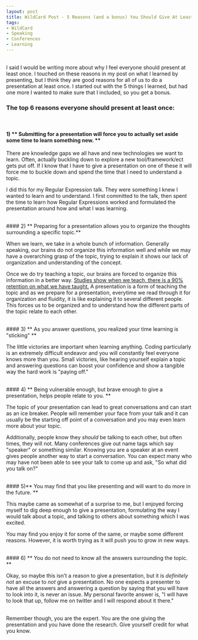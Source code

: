 ```yaml
---
layout: post
title: WildCard Post - 5 Reasons (and a bonus) You Should Give At Least One Presentation
tags:
- WildCard
- Speaking
- Conferences
- Learning
---
```


<br>
I said I would be writing more about why I feel everyone should present at least once. I touched on these reasons in my post on what I learned by presenting, but I think they are good reasons for all of us to do a presentation at least once. I started out with the 5 things I learned, but had one more I wanted to make sure that I included, so you get a bonus.

### **The top 6 reasons everyone should present at least once:**
<br>

#### 1) ** Submitting for a presentation will force you to actually set aside some time to learn something new. **

There are knowledge gaps we all have and new technologies we want to learn. Often, actually buckling down to explore a new tool/framework/ect gets put off. If I know that I have to give a presentation on one of these it will force me to buckle down and spend the time that I need to understand a topic.

I did this for my Regular Expression talk. They were something I knew I wanted to learn and to understand. I first committed to the talk, then spent the time to learn how Regular Expressions worked and formulated the presentation around how and what I was learning.

<br>
#### 2) ** Preparing for a presentation allows you to organize the thoughts surrounding a specific topic.**

When we learn, we take in a whole bunch of information. Generally speaking, our brains do not organize this information well and while we may have a overarching grasp of the topic, trying to explain it shows our lack of organization and understanding of the concept.

Once we do try teaching a topic, our brains are forced to organize this information in a better way. [Studies show when we teach, there is a 90% retention on what we have taught.](https://en.wikipedia.org/wiki/Learning_by_teaching) A presentation is a form of teaching the topic and as we prepare for a presentation, everytime we read through it for organization and fluidity, it is like explaining it to several different people. This forces us to be organized and to understand how the different parts of the topic relate to each other.

<br>
#### 3) ** As you answer questions, you realized your time learning is "sticking" **

The little victories are important when learning anything. Coding particularly is an extremely difficult endeavor and you will constantly feel everyone knows more than you. Small victories, like hearing yourself explain a topic and answering questions can boost your confidence and show a tangible way the hard work is "paying off."

<br>
#### 4) ** Being vulnerable enough, but brave enough to give a presentation, helps people relate to you. **

The topic of your presentation can lead to great conversations and can start as an ice breaker. People will remember your face from your talk and it can usually be the starting off point of a conversation and you may even learn more about your topic.

Additionally, people know they *should* be talking to each other, but often times, they will not. Many conferences give out name tags which say "speaker" or something similar. Knowing you are a speaker at an event gives people another way to start a conversation. You can expect many who may have not been able to see your talk to come up and ask, "So what did you talk on?"

<br>
#### 5)**  You may find that you like presenting and will want to do more in the future. **

This maybe came as somewhat of a surprise to me, but I enjoyed forcing myself to dig deep enough to give a presentation, formulating the way I would talk about a topic, and talking to others about something which I was excited.

You may find you enjoy it for some of the same, or maybe some different reasons. However, it is worth trying as it will push you to grow in new ways.

<br>
#### 6) ** You do not need to know all the answers surrounding the topic. **

Okay, so maybe this isn't a reason to give a presentation, but it is *definitely not* an excuse to *not* give a presentation. No one expects a presenter to have all the answers and answering a question by saying that you will have to look into it, is never an issue. My personal favorite answer is, "I will have to look that up, follow me on twitter and I will respond about it there."


<br>
Remember though, you are the expert. You are the one giving the presentation and you have done the research. Give yourself credit for what you know.


